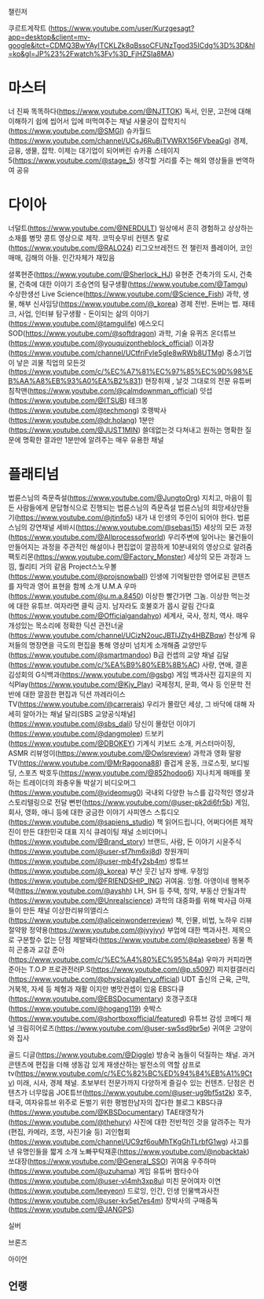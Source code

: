 챌린저
 
 
쿠르트게작트 (https://www.youtube.com/user/Kurzgesagt?app=desktop&client=mv-google&itct=CDMQ3BwYAyITCKLZk8qBssoCFUNzTgod35ICdg%3D%3D&hl=ko&gl=JP%23%2Fwatch%3Fv%3D_FjHZSIa8MA)

 

# 마스터 
너 진짜 똑똑하다(https://www.youtube.com/@NJTTOK)
독서, 인문, 고전에 대해 이해하기 쉽에 씹어서 입에 떠먹여주는 채널
사물궁이 잡학지식(https://www.youtube.com/@SMGI)
슈카월드(https://www.youtube.com/channel/UCsJ6RuBiTVWRX156FVbeaGg)
경제, 금융, 생물, 잡학. 이제는 대기업이 되어버린 슈카횽
스테이지5(https://www.youtube.com/@stage_5)
생각할 거리를 주는 해외 영상들을 번역하여 공유

# 다이아 
너덜트(https://www.youtube.com/@NERDULT)
일상에서 흔히 경험하고 상상하는 소재를 병맛 콩트 영상으로 제작. 코믹숏무비 컨텐츠 
랄로(https://www.youtube.com/@RALO24)
리그오브레전드 전 챌린저 플레이어, 코인매매, 김해의 아들. 인간자체가 재밌음

셜록현준(https://www.youtube.com/@Sherlock_HJ)
유현준 건축가의 도시, 건축물, 건축에 대한 이야기
조승연의 탐구생활(https://www.youtube.com/@Tamgu)
수상한생선 Live Science(https://www.youtube.com/@Science_Fish)
과학, 생물, 해부
신사임당(https://www.youtube.com/@_korea)
경제 전반. 돈버는 법. 재테크, 사업, 인터뷰
탐구생활 - 돈이되는 삶의 이야기(https://www.youtube.com/@tamgulife)
에스오디SOD(https://www.youtube.com/@softdragon)
과학, 기술
유퀴즈 온더튜브(https://www.youtube.com/@youquizontheblock_official)
이과장(https://www.youtube.com/channel/UCtfriFvIe5gIe8wRWb8UTMg)
중소기업이 낳은 괴물
직업의 모든것(https://www.youtube.com/c/%EC%A7%81%EC%97%85%EC%9D%98%EB%AA%A8%EB%93%A0%EA%B2%831)
현장취재 , 날것 그대로의 전문 유튜버
침착맨(https://www.youtube.com/@calmdownman_official)
잇섭(https://www.youtube.com/@ITSUB)
테크몽(https://www.youtube.com/@techmong)
호랭박사(https://www.youtube.com/@dr.holang)
1분만(https://www.youtube.com/@JUST1MIN)
쓸데없는것 다쳐내고 원하는 명확한 질문에 명확한 결과만 1분만에 알려주는 매우 유용한 채널

# 플래티넘 

법륜스님의 즉문즉설(https://www.youtube.com/@JungtoOrg)
지치고, 마음이 힘든 사람들에게 문답형식으로 진행되는 법륜스님의 즉문즉설
법륜스님의 희망세상만들기(https://www.youtube.com/@jtinfo5)
내가 내 인생의 주인이 되어야 한다. 법륜스님의 강연채널
세바시(https://www.youtube.com/@sebasi15)
세상의 모든 과정(https://www.youtube.com/@Allprocessofworld)
우리주변에 일어나는 물건들이 만들어지는 과정을 주관적인 해설이나 편집없이 깔끔하게 10분내외의 영상으로 알려줌
팩토리몬(https://www.youtube.com/@Factory_Monster)
세상의 모든 과정과 느낌, 퀄리티 거의 같음
Project스노우볼(https://www.youtube.com/@projsnowball)
인생에 기억될만한 영어로된 콘텐츠를 자막과 영어 표현을 함께 소개
U.M.A 우마(https://www.youtube.com/@u.m.a.8450)
이상한 빨간가면 그놈. 이상한 먹는것에 대한 유튜브. 여자라면 클릭 금지. 남자라도 호불호가 몹시 갈림
간다효(https://www.youtube.com/@Officialgandahyo)
세계사, 국사, 정치, 역사. 매우 개성있는 목소리에 정확한 딕션
관전너굴(https://www.youtube.com/channel/UCizN2oucJBTlJZty4HBZBqw)
천상계 유저들의 명장면을 극도의 편집을 통해 영상미 넘치게 소개해줌
교양만두(https://www.youtube.com/@smartmandoo)
B급 컨셉의 교양 채널
김달(https://www.youtube.com/c/%EA%B9%80%EB%8B%AC)
사랑, 연애, 결혼
김성회의 G식백과(https://www.youtube.com/@gsbg)
게임 백과사전
김지윤의 지식Play(https://www.youtube.com/@Kjy_Play)
국제정치, 문화, 역사 등 인문학 전반에 대한 깔끔한 편집과 딕션
까레라이스TV(https://www.youtube.com/@carrerais)
우리가 몰랐던 세상, 그 바닥에 대해 자세히 알아가는 채널
달리(SBS 교양공식채널](https://www.youtube.com/@sbs_dali)
당신이 몰랐던 이야기(https://www.youtube.com/@dangmolee)
드보키(https://www.youtube.com/@DBOKEY)
기계식 키보드 소개, 커스터마이징, ASMR
리뷰엉이(https://www.youtube.com/@Owlsreview)
과학과 영화
말왕TV(https://www.youtube.com/@MrRagoona88)
즐겁게 운동, 크로스핏, 보디빌딩, 스포츠
박호두(https://www.youtube.com/@852hodoo6)
지나치게 매매를 못하는 트레이더의 좌충우돌 박살기
비디오머그(https://www.youtube.com/@videomug0)
국내외 다양한 뉴스를 감각적인 영상과 스토리텔링으로 전달
뻔펀(https://www.youtube.com/@user-pk2di6fr5b)
게임, 회사, 영화, 애니 등에 대한 궁금한 이야기
사피엔스 스튜디오(https://www.youtube.com/@sapiens_studio)
책 읽어드립니다, 어쩌다어른 제작진이 만든 대한민국 대표 지식 큐레이팅 채널
소비더머니(https://www.youtube.com/@Brand_story)
브랜드, 사람, 돈 이야기
시윤주식(https://www.youtube.com/@user-sf7hm6xj8d)
창원개미(https://www.youtube.com/@user-mb4fy2sb4m)
쌍튜브(https://www.youtube.com/@_korea)
부산 웃긴 남자 쌍배. 
우정잉(https://www.youtube.com/@FRIENDSHIP_ING)
귀여움. 잉혐.
아영이네 행복주택(https://www.youtube.com/@ayshh)
LH, SH 등 주택, 청약, 부동산
안될과학(https://www.youtube.com/@Unrealscience)
과학의 대중화를 위해 박사급 아재들이 만든 채널
이상한리뷰의앨리스(https://www.youtube.com/@aliceinwonderreview)
책, 인물, 비법, 노하우 리뷰
절약왕 정약용(https://www.youtube.com/@jyyjyy)
부업에 대한 백과사전. 제목으로 구분할수 없는 단점
제발돼라(https://www.youtube.com/@pleasebee)
동물 특히 곤충과 교감
준아(https://www.youtube.com/c/%EC%A4%80%EC%95%84a)
우마가 커피라면 준아는 T.O.P
프로관전러P.S(https://www.youtube.com/@p.s5097)
피지컬갤러리(https://www.youtube.com/@physicalgallery_official)
UDT 출신의 근육, 근막, 거북목, 자세 등 체형과 재활 이지만 병맛컨셉이 있음
EBS다큐(https://www.youtube.com/@EBSDocumentary)
호갱구조대(https://www.youtube.com/@hogang119)
숏박스(https://www.youtube.com/@shortboxofficial/featured)
유튜브 감성 코메디 채널
크림히어로즈(https://www.youtube.com/@user-sw5sd9br5e)
귀여운 고양이와 집사
 

골드 
디글(https://www.youtube.com/@Diggle)
방송국 놈들이 덕질하는 채널. 과거콘텐츠에 편집을 더해 생동감 있게 재생산하는 발전소의 역할
삼프로tv(https://www.youtube.com/c/%EC%82%BC%ED%94%84%EB%A1%9Ctv)
 미래, 시사, 경제 채널.  초보부터 전문가까지 다양하게 즐길수 있는 컨텐츠. 단점은 컨텐츠가 너무많음
JOE튜브(https://www.youtube.com/@user-ug9bf5st2k)
호주, 태국, 여자유튜브 위주로 돈벌기 위한 평범한남자의 잡다한 블로그
KBS다큐(https://www.youtube.com/@KBSDocumentary)
TAE태영작가(https://www.youtube.com/@thehury)
사진에 대한 전반적인 것을 알려주는 작가(편집, 카메라, 조명, 사진기술 등)
괴인협회(https://www.youtube.com/channel/UC9zf6ouMhTKgGhTLrbfG1wg)
사고를 낸 유명인들을 짧게 소개
노빠꾸탁재훈(https://www.youtube.com/@nobacktak)
쏘대장(https://www.youtube.com/@General_SSO)
귀여움
우주하마(https://www.youtube.com/@uzuhama)
게임 유튜버
짬타수아(https://www.youtube.com/@user-vl4mh3xp8u)
미친 문어여자
이연(https://www.youtube.com/leeyeon)
드로잉, 인간, 인생
인물백과사전(https://www.youtube.com/@user-kv5et7es4m)
장박사의 구매중독(https://www.youtube.com/@JANGPS)
 

실버 
 
 

브론즈 
 
 

아이언 
 
언랭
- 